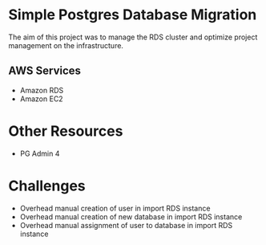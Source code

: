 # Simple Postgres Database Migration

The aim of this project was to manage the RDS cluster and optimize project management on the infrastructure.

## AWS Services

- Amazon RDS
- Amazon EC2

# Other Resources

- PG Admin 4

# Challenges

- Overhead manual creation of user in import RDS instance
- Overhead manual creation of new database in import RDS instance
- Overhead manual assignment of user to database in import RDS instance
  
